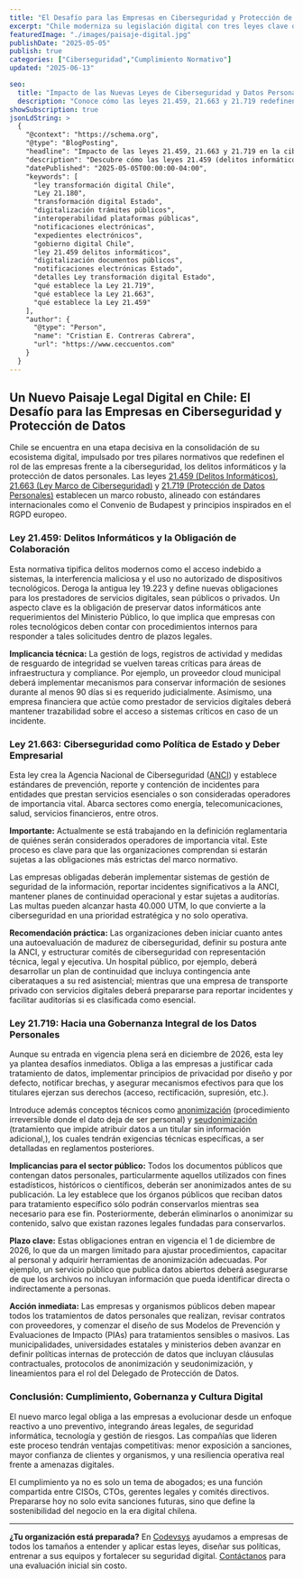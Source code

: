 ```yaml
---
title: "El Desafío para las Empresas en Ciberseguridad y Protección de Datos"
excerpt: "Chile moderniza su legislación digital con tres leyes clave que obligan a las empresas a reforzar sus prácticas de ciberseguridad y protección de datos personales."
featuredImage: "./images/paisaje-digital.jpg"
publishDate: "2025-05-05"
publish: true
categories: ["Ciberseguridad","Cumplimiento Normativo"]
updated: "2025-06-13"

seo:
  title: "Impacto de las Nuevas Leyes de Ciberseguridad y Datos Personales en Empresas Chilenas"
  description: "Conoce cómo las leyes 21.459, 21.663 y 21.719 redefinen la ciberseguridad y la protección de datos en el ecosistema empresarial chileno."
showSubscription: true
jsonLdString: >
  {
    "@context": "https://schema.org",
    "@type": "BlogPosting",
    "headline": "Impacto de las leyes 21.459, 21.663 y 21.719 en la ciberseguridad y protección de datos personales en Chile",
    "description": "Descubre cómo las leyes 21.459 (delitos informáticos), 21.663 (ley marco de ciberseguridad) y 21.719 (protección de datos personales) están transformando el cumplimiento normativo y la gestión de riesgos en las empresas chilenas. Aprende a prepararte para los nuevos desafíos legales y técnicos en ciberseguridad y privacidad.",
    "datePublished": "2025-05-05T00:00:00-04:00",
    "keywords": [
      "ley transformación digital Chile",
      "Ley 21.180",
      "transformación digital Estado",
      "digitalización trámites públicos",
      "interoperabilidad plataformas públicas",
      "notificaciones electrónicas",
      "expedientes electrónicos",
      "gobierno digital Chile",
      "ley 21.459 delitos informáticos",
      "digitalización documentos públicos",
      "notificaciones electrónicas Estado",
      "detalles Ley transformación digital Estado",
      "qué establece la Ley 21.719",
      "qué establece la Ley 21.663",
      "qué establece la Ley 21.459"
    ],
    "author": {
      "@type": "Person",
      "name": "Cristian E. Contreras Cabrera",
      "url": "https://www.ceccuentos.com"
    }
  }
---
```


## Un Nuevo Paisaje Legal Digital en Chile: El Desafío para las Empresas en Ciberseguridad y Protección de Datos

Chile se encuentra en una etapa decisiva en la consolidación de su ecosistema digital, impulsado por tres pilares normativos que redefinen el rol de las empresas frente a la ciberseguridad, los delitos informáticos y la protección de datos personales. Las leyes [21.459 (Delitos Informáticos)](https://www.bcn.cl/leychile/navegar?idNorma=1172967), [21.663 (Ley Marco de Ciberseguridad)](https://www.bcn.cl/leychile/navegar?idNorma=1184049) y [21.719 (Protección de Datos Personales)](https://www.bcn.cl/leychile/navegar?idNorma=1189994) establecen un marco robusto, alineado con estándares internacionales como el Convenio de Budapest y principios inspirados en el RGPD europeo.

### Ley 21.459: Delitos Informáticos y la Obligación de Colaboración

Esta normativa tipifica delitos modernos como el acceso indebido a sistemas, la interferencia maliciosa y el uso no autorizado de dispositivos tecnológicos. Deroga la antigua ley 19.223 y define nuevas obligaciones para los prestadores de servicios digitales, sean públicos o privados. Un aspecto clave es la obligación de preservar datos informáticos ante requerimientos del Ministerio Público, lo que implica que empresas con roles tecnológicos deben contar con procedimientos internos para responder a tales solicitudes dentro de plazos legales.

**Implicancia técnica:** La gestión de logs, registros de actividad y medidas de resguardo de integridad se vuelven tareas críticas para áreas de infraestructura y compliance. Por ejemplo, un proveedor cloud municipal deberá implementar mecanismos para conservar información de sesiones durante al menos 90 días si es requerido judicialmente. Asimismo, una empresa financiera que actúe como prestador de servicios digitales deberá mantener trazabilidad sobre el acceso a sistemas críticos en caso de un incidente.

### Ley 21.663: Ciberseguridad como Política de Estado y Deber Empresarial

Esta ley crea la Agencia Nacional de Ciberseguridad ([ANCI](https://anci.gob.cl/)) y establece estándares de prevención, reporte y contención de incidentes para entidades que prestan servicios esenciales o son consideradas operadores de importancia vital. Abarca sectores como energía, telecomunicaciones, salud, servicios financieros, entre otros.

**Importante:** Actualmente se está trabajando en la definición reglamentaria de quiénes serán considerados operadores de importancia vital. Este proceso es clave para que las organizaciones comprendan si estarán sujetas a las obligaciones más estrictas del marco normativo.

Las empresas obligadas deberán implementar sistemas de gestión de seguridad de la información, reportar incidentes significativos a la ANCI, mantener planes de continuidad operacional y estar sujetas a auditorías. Las multas pueden alcanzar hasta 40.000 UTM, lo que convierte a la ciberseguridad en una prioridad estratégica y no solo operativa.

**Recomendación práctica:** Las organizaciones deben iniciar cuanto antes una autoevaluación de madurez de ciberseguridad, definir su postura ante la ANCI, y estructurar comités de ciberseguridad con representación técnica, legal y ejecutiva. Un hospital público, por ejemplo, deberá desarrollar un plan de continuidad que incluya contingencia ante ciberataques a su red asistencial; mientras que una empresa de transporte privado con servicios digitales deberá prepararse para reportar incidentes y facilitar auditorías si es clasificada como esencial.

### Ley 21.719: Hacia una Gobernanza Integral de los Datos Personales

Aunque su entrada en vigencia plena será en diciembre de 2026, esta ley ya plantea desafíos inmediatos. Obliga a las empresas a justificar cada tratamiento de datos, implementar principios de privacidad por diseño y por defecto, notificar brechas, y asegurar mecanismos efectivos para que los titulares ejerzan sus derechos (acceso, rectificación, supresión, etc.).

Introduce además conceptos técnicos como [anonimización](https://www.pjud.cl/docs/download/57691) (procedimiento irreversible donde el dato deja de ser personal) y [seudonimización](https://cloud.google.com/sensitive-data-protection/docs/pseudonymization?hl=es-419) (tratamiento que impide atribuir datos a un titular sin información adicional,), los cuales tendrán exigencias técnicas específicas, a ser detalladas en reglamentos posteriores.

**Implicancias para el sector público:** Todos los documentos públicos que contengan datos personales, particularmente aquellos utilizados con fines estadísticos, históricos o científicos, deberán ser anonimizados antes de su publicación. La ley establece que los órganos públicos que reciban datos para tratamiento específico sólo podrán conservarlos mientras sea necesario para ese fin. Posteriormente, deberán eliminarlos o anonimizar su contenido, salvo que existan razones legales fundadas para conservarlos.

**Plazo clave:** Estas obligaciones entran en vigencia el 1 de diciembre de 2026, lo que da un margen limitado para ajustar procedimientos, capacitar al personal y adquirir herramientas de anonimización adecuadas. Por ejemplo, un servicio público que publica datos abiertos deberá asegurarse de que los archivos no incluyan información que pueda identificar directa o indirectamente a personas.

**Acción inmediata:** Las empresas y organismos públicos deben mapear todos los tratamientos de datos personales que realizan, revisar contratos con proveedores, y comenzar el diseño de sus Modelos de Prevención y Evaluaciones de Impacto (PIAs) para tratamientos sensibles o masivos. Las municipalidades, universidades estatales y ministerios deben avanzar en definir políticas internas de protección de datos que incluyan cláusulas contractuales, protocolos de anonimización y seudonimización, y lineamientos para el rol del Delegado de Protección de Datos.

### Conclusión: Cumplimiento, Gobernanza y Cultura Digital

El nuevo marco legal obliga a las empresas a evolucionar desde un enfoque reactivo a uno preventivo, integrando áreas legales, de seguridad informática, tecnología y gestión de riesgos. Las compañías que lideren este proceso tendrán ventajas competitivas: menor exposición a sanciones, mayor confianza de clientes y organismos, y una resiliencia operativa real frente a amenazas digitales.

El cumplimiento ya no es solo un tema de abogados; es una función compartida entre CISOs, CTOs, gerentes legales y comités directivos. Prepararse hoy no solo evita sanciones futuras, sino que define la sostenibilidad del negocio en la era digital chilena.

---

**¿Tu organización está preparada?** En [Codevsys](https://www.codevsys.cl) ayudamos a empresas de todos los tamaños a entender y aplicar estas leyes, diseñar sus políticas, entrenar a sus equipos y fortalecer su seguridad digital. [Contáctanos](https://www.codevsys.cl/contacto) para una evaluación inicial sin costo.


